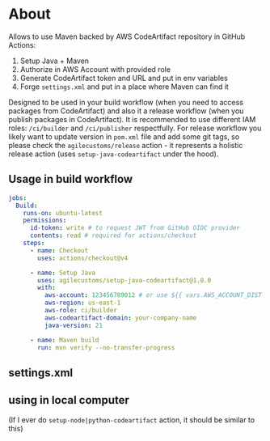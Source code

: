 # About
Allows to use Maven backed by AWS CodeArtifact repository in GitHub Actions:
1. Setup Java + Maven
2. Authorize in AWS Account with provided role
3. Generate CodeArtifact token and URL and put in env variables
4. Forge `settings.xml` and put in a place where Maven can find it

Designed to be used in your build workflow (when you need to access packages from CodeArtifact)
and also it a release workflow (when you publish packages in CodeArtifact).
It is recommended to use different IAM roles: `/ci/builder` and `/ci/publisher` respectfully.
For release workflow you likely want to update version in `pom.xml` file and add some git tags,
so please check the `agilecustoms/release` action - it represents a holistic release action (uses `setup-java-codeartifact` under the hood). 

## Usage in build workflow
```yaml
jobs:
  Build:
    runs-on: ubuntu-latest
    permissions:
      id-token: write # to request JWT from GitHub OIDC provider
      contents: read # required for actions/checkout
    steps:
      - name: Checkout
        uses: actions/checkout@v4

      - name: Setup Java
        uses: agilecustoms/setup-java-codeartifact@1.0.0
        with:
          aws-account: 123456789012 # or use ${{ vars.AWS_ACCOUNT_DIST }}
          aws-region: us-east-1
          aws-role: ci/builder
          aws-codeartifact-domain: your-company-name
          java-version: 21

      - name: Maven build
        run: mvn verify --no-transfer-progress
```

## settings.xml


## using in local computer
(If I ever do `setup-node|python-codeartifact` action, it should be similar to this)
